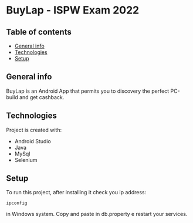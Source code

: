 # BuyLap - ISPW Exam 2022
## Table of contents
* [General info](#general-info)
* [Technologies](#technologies)
* [Setup](#setup)

## General info
BuyLap is an Android App that permits you to discovery the perfect PC-build and get cashback.
## Technologies
Project is created with:
* Android Studio
* Java
* MySql
* Selenium

## Setup
To run this project, after installing it check you ip address:
```
ipconfig

```
in Windows system. Copy and paste in db.property e restart your services.

